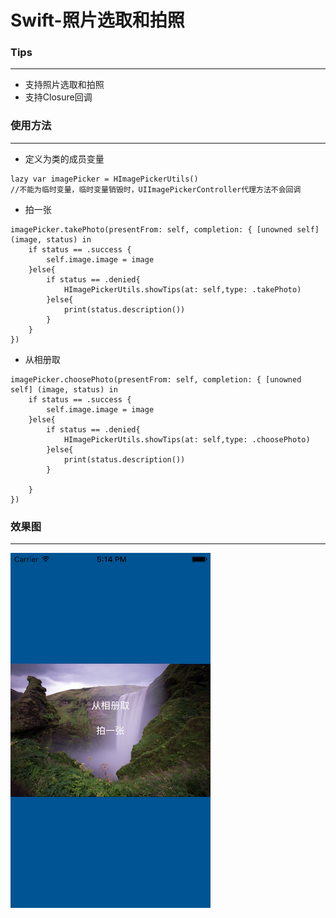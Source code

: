 # Swift-照片选取和拍照

### Tips

---

- 支持照片选取和拍照
- 支持Closure回调

### 使用方法  
---

- 定义为类的成员变量

```
lazy var imagePicker = HImagePickerUtils()
//不能为临时变量，临时变量销毁时，UIImagePickerController代理方法不会回调
```

- 拍一张

```
imagePicker.takePhoto(presentFrom: self, completion: { [unowned self] (image, status) in
    if status == .success {
        self.image.image = image
    }else{
        if status == .denied{
            HImagePickerUtils.showTips(at: self,type: .takePhoto)
        }else{
            print(status.description())
        }
    }
})

```
- 从相册取

```
imagePicker.choosePhoto(presentFrom: self, completion: { [unowned self] (image, status) in
    if status == .success {
        self.image.image = image
    }else{
        if status == .denied{
            HImagePickerUtils.showTips(at: self,type: .choosePhoto)
        }else{
            print(status.description())
        }
        
    }
})
```

### 效果图
---

>
![](https://github.com/iFallen/HImagePickerUtils-Swift/raw/master/ScreenShots/1.png)

